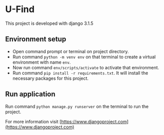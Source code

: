 # U-Find
This project is developed with django 3.1.5

## Environment setup
* Open command prompt or terminal on project directory.
* Run command `python -m venv env` on that terminal to create a virtual environment with name `env`.
* Now run command `env/scripts/activate` to activate that environment.
* Run command `pip install -r requirements.txt`. It will install the necessary packages for this project.

## Run application
Run command `python manage.py runserver` on the terminal to run the project.

For more information visit [https://www.djangoproject.com](https://www.djangoproject.com)
